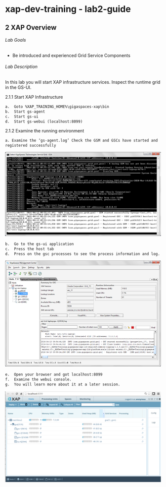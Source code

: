 # xap-dev-training - lab2-guide


## 2	XAP Overview

###### Lab Goals
*   Be introduced and experienced Grid Service Components

###### Lab Description
In this lab you will start XAP infrastructure services. Inspect the runtime grid in the GS-UI.

2.1.1	Start XAP Infrastructure

    a.	Goto %XAP_TRAINING_HOME%\gigaspaces-xap\bin
    b.	Start gs-agent
    c.	Start gs-ui
    d.	Start gs-webui (localhost:8099)
    
2.1.2	Examine the running environment
    
    a. Examine the ‘gs-agent.log’ Check the GSM and GSCs have started and registered successfully 

![Screenshot](./Pictures/Picture1.png)

    b.	Go to the gs-ui application
    c.	Press the host tab
    d.	Press on the gsc processes to see the process information and log.
    
![Screenshot](./Pictures/Picture2.png)

    e.	Open your browser and got localhost:8099
    f.	Examine the webui console.
    g.	You will learn more about it at a later session.
    
![Screenshot](./Pictures/Picture3.png)
